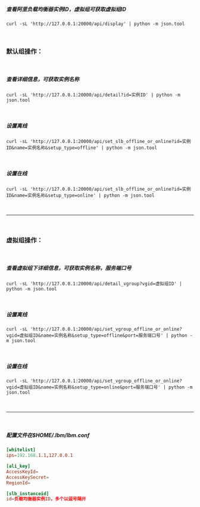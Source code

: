 

##### 查看阿里负载均衡器实例ID，虚拟组可获取虚拟组ID

```shell
curl -sL 'http://127.0.0.1:20000/api/display' | python -m json.tool
```

&nbsp;


### 默认组操作：

&nbsp;
##### 查看详细信息，可获取实例名称

```shell
curl -sL 'http://127.0.0.1:20000/api/detail?id=实例ID' | python -m json.tool
```
&nbsp;


##### 设置离线

```shell
curl -sL 'http://127.0.0.1:20000/api/set_slb_offline_or_online?id=实例ID&name=实例名称&setup_type=offline' | python -m json.tool
```

&nbsp;

##### 设置在线

```shell
curl -sL 'http://127.0.0.1:20000/api/set_slb_offline_or_online?id=实例ID&name=实例名称&setup_type=online' | python -m json.tool
```
&nbsp;

*** 
&nbsp;

### 虚拟组操作：
&nbsp;


##### 查看虚拟组下详细信息，可获取实例名称，服务端口号

```shell
curl -sL 'http://127.0.0.1:20000/api/detail_vgroup?vgid=虚拟组ID' | python -m json.tool
```

&nbsp;

##### 设置离线

```shell
curl -sL 'http://127.0.0.1:20000/api/set_vgroup_offline_or_online?vgid=虚拟组ID&name=实例名称&setup_type=offline&port=服务端口号' | python -m json.tool
```

&nbsp;

##### 设置在线

```shell
curl -sL 'http://127.0.0.1:20000/api/set_vgroup_offline_or_online?vgid=虚拟组ID&name=实例名称&setup_type=online&port=服务端口号' | python -m json.tool
```

&nbsp;

***
&nbsp;

##### 配置文件在$HOME/.lbm/lbm.conf

```conf
[whitelist]
ips=192.168.1.1,127.0.0.1

[ali_key]
AccessKeyId=
AccessKeySecret=
RegionId=

[slb_instanceid]
id=负载均衡器实例ID，多个以逗号隔开

```

&nbsp;

